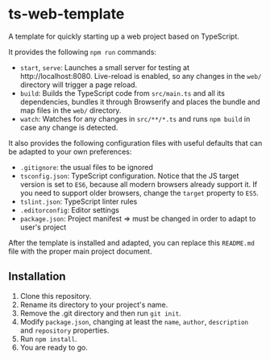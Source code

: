 # ts-web-template
A template for quickly starting up a web project based on TypeScript.

It provides the following `npm run` commands:
- `start`, `serve`: Launches a small server for testing at http://localhost:8080. Live-reload is enabled, so any changes in the `web/` directory will trigger a page reload.
- `build`: Builds the TypeScript code from `src/main.ts` and all its dependencies, bundles it through Browserify and places the bundle and map files in the `web/` directory.
- `watch`: Watches for any changes in `src/**/*.ts` and runs `npm build` in case any change is detected.

It also provides the following configuration files with useful defaults that can be adapted to your own preferences:
- `.gitignore`: the usual files to be ignored
- `tsconfig.json`: TypeScript configuration. Notice that the JS target version is set to `ES6`, because all modern browsers already support it. If you need to support older browsers, change the `target` property to `ES5`.
- `tslint.json`: TypeScript linter rules
- `.editorconfig`: Editor settings
- `package.json`: Project manifest => must be changed in order to adapt to user's project

After the template is installed and adapted, you can replace this `README.md` file with the proper main project document.

## Installation
1. Clone this repository.
2. Rename its directory to your project's name.
3. Remove the .git directory and then run `git init`.
4. Modify `package.json`, changing at least the `name`, `author`, `description` and `repository` properties.
5. Run `npm install`.
6. You are ready to go.
